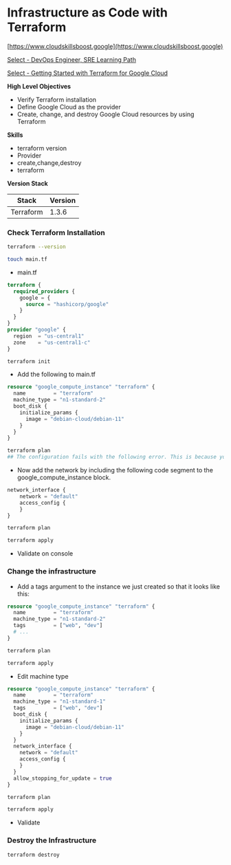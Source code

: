 # Infrastructure as Code with Terraform

[https://www.cloudskillsboost.google](https://www.cloudskillsboost.google)

[Select - DevOps Engineer, SRE Learning Path](https://www.cloudskillsboost.google/paths)

[Select - Getting Started with Terraform for Google Cloud](https://www.cloudskillsboost.google/paths)

**High Level Objectives**

- Verify Terraform installation
- Define Google Cloud as the provider
- Create, change, and destroy Google Cloud resources by using Terraform

**Skills**
- terraform version
- Provider
- create,change,destroy
- terraform

**Version Stack**

| Stack     | Version |
|-----------|---------|
| Terraform | 1.3.6   |



### Check Terraform Installation

```bash
terraform --version

touch main.tf
```

- main.tf

```terraform
terraform {
  required_providers {
    google = {
      source = "hashicorp/google"
    }
  }
}
provider "google" {
  region  = "us-central1"
  zone    = "us-central1-c"
}
```

```bash
terraform init
```

- Add the following to main.tf

```terraform
resource "google_compute_instance" "terraform" {
  name         = "terraform"
  machine_type = "n1-standard-2"
  boot_disk {
    initialize_params {
      image = "debian-cloud/debian-11"
    }
  }
}
```

```bash
terraform plan
## The configuration fails with the following error. This is because you cannot configure a compute engine without a network.
```

- Now add the network by including the following code segment to the google_compute_instance block.

```terraform
network_interface {
    network = "default"
    access_config {
    }
}
```

```bash
terraform plan

terraform apply
```

- Validate on console

### Change the infrastructure

- Add a tags argument to the instance we just created so that it looks like this:

```terraform
resource "google_compute_instance" "terraform" {
  name         = "terraform"
  machine_type = "n1-standard-2"
  tags         = ["web", "dev"]
  # ...
}
```

```bash
terraform plan

terraform apply
```

- Edit machine type

```terraform
resource "google_compute_instance" "terraform" {
  name         = "terraform"
  machine_type = "n1-standard-1"
  tags         = ["web", "dev"]
  boot_disk {
    initialize_params {
      image = "debian-cloud/debian-11"
    }
  }
  network_interface {
    network = "default"
    access_config {
    }
  }
  allow_stopping_for_update = true
}
```

```bash
terraform plan

terraform apply
```

- Validate

### Destroy the Infrastructure

```bash
terraform destroy
```